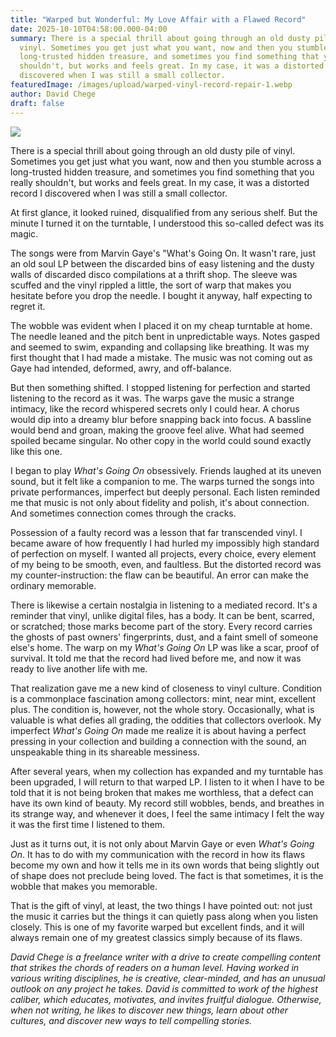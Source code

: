 ```yaml
---
title: "Warped but Wonderful: My Love Affair with a Flawed Record"
date: 2025-10-10T04:58:00.000-04:00
summary: There is a special thrill about going through an old dusty pile of
  vinyl. Sometimes you get just what you want, now and then you stumble across a
  long-trusted hidden treasure, and sometimes you find something that you really
  shouldn't, but works and feels great. In my case, it was a distorted record I
  discovered when I was still a small collector.
featuredImage: /images/upload/warped-vinyl-record-repair-1.webp
author: David Chege
draft: false
---
```

![](/images/upload/warped-vinyl-record-repair-1.webp)

There is a special thrill about going through an old dusty pile of vinyl. Sometimes you get just what you want, now and then you stumble across a long-trusted hidden treasure, and sometimes you find something that you really shouldn't, but works and feels great. In my case, it was a distorted record I discovered when I was still a small collector.

At first glance, it looked ruined, disqualified from any serious shelf. But the minute I turned it on the turntable, I understood this so-called defect was its magic.

The songs were from Marvin Gaye's "What's Going On. It wasn't rare, just an old soul LP between the discarded bins of easy listening and the dusty walls of discarded disco compilations at a thrift shop. The sleeve was scuffed and the vinyl rippled a little, the sort of warp that makes you hesitate before you drop the needle. I bought it anyway, half expecting to regret it.

The wobble was evident when I placed it on my cheap turntable at home. The needle leaned and the pitch bent in unpredictable ways. Notes gasped and seemed to swim, expanding and collapsing like breathing. It was my first thought that I had made a mistake. The music was not coming out as Gaye had intended, deformed, awry, and off-balance.

But then something shifted. I stopped listening for perfection and started listening to the record as it was. The warps gave the music a strange intimacy, like the record whispered secrets only I could hear. A chorus would dip into a dreamy blur before snapping back into focus. A bassline would bend and groan, making the groove feel alive. What had seemed spoiled became singular. No other copy in the world could sound exactly like this one.

I began to play *What's Going On* obsessively. Friends laughed at its uneven sound, but it felt like a companion to me. The warps turned the songs into private performances, imperfect but deeply personal. Each listen reminded me that music is not only about fidelity and polish, it's about connection. And sometimes connection comes through the cracks.

Possession of a faulty record was a lesson that far transcended vinyl. I became aware of how frequently I had hurled my impossibly high standard of perfection on myself. I wanted all projects, every choice, every element of my being to be smooth, even, and faultless. But the distorted record was my counter-instruction: the flaw can be beautiful. An error can make the ordinary memorable.

There is likewise a certain nostalgia in listening to a mediated record. It's a reminder that vinyl, unlike digital files, has a body. It can be bent, scarred, or scratched; those marks become part of the story. Every record carries the ghosts of past owners' fingerprints, dust, and a faint smell of someone else's home. The warp on my *What's Going On* LP was like a scar, proof of survival. It told me that the record had lived before me, and now it was ready to live another life with me.

That realization gave me a new kind of closeness to vinyl culture. Condition is a commonplace fascination among collectors: mint, near mint, excellent plus. The condition is, however, not the whole story. Occasionally, what is valuable is what defies all grading, the oddities that collectors overlook. My imperfect *What's Going On* made me realize it is about having a perfect pressing in your collection and building a connection with the sound, an unspeakable thing in its shareable messiness.

After several years, when my collection has expanded and my turntable has been upgraded, I will return to that warped LP. I listen to it when I have to be told that it is not being broken that makes me worthless, that a defect can have its own kind of beauty. My record still wobbles, bends, and breathes in its strange way, and whenever it does, I feel the same intimacy I felt the way it was the first time I listened to them.

Just as it turns out, it is not only about Marvin Gaye or even *What's Going On*. It has to do with my communication with the record in how its flaws become my own and how it tells me in its own words that being slightly out of shape does not preclude being loved. The fact is that sometimes, it is the wobble that makes you memorable.

That is the gift of vinyl, at least, the two things I have pointed out: not just the music it carries but the things it can quietly pass along when you listen closely. This is one of my favorite warped but excellent finds, and it will always remain one of my greatest classics simply because of its flaws.

*David Chege is a freelance writer with a drive to create compelling content that strikes the chords of readers on a human level. Having worked in various writing disciplines, he is creative, clear-minded, and has an unusual outlook on any project he takes. David is committed to work of the highest caliber, which educates, motivates, and invites fruitful dialogue. Otherwise, when not writing, he likes to discover new things, learn about other cultures, and discover new ways to tell compelling stories.*
